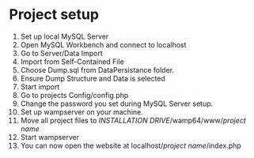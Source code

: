 # Project setup
1. Set up local MySQL Server
2. Open MySQL Workbench and connect to localhost
3. Go to Server/Data Import
4. Import from Self-Contained File
5. Choose Dump.sql from DataPersistance folder.
6. Ensure Dump Structure and Data is selected
7. Start import
8. Go to projects Config/config.php
9. Change the password you set during MySQL Server setup.
10. Set up wampserver on your machine.
11. Move all project files to *INSTALLATION DRIVE*/wamp64/www/*project name*
12. Start wampserver
13. You can now open the website at localhost/*project name*/index.php
